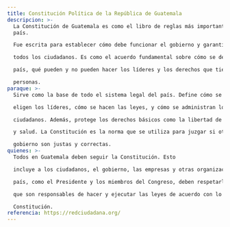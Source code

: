 ```yaml
---
title: Constitución Política de la República de Guatemala
descripcion: >-
  La Constitución de Guatemala es como el libro de reglas más importante del
  país.

  Fue escrita para establecer cómo debe funcionar el gobierno y garantizar los derechos de

  todos los ciudadanos. Es como el acuerdo fundamental sobre cómo se debe gobernar el

  país, qué pueden y no pueden hacer los líderes y los derechos que tienen todas las

  personas.
paraque: >-
  Sirve como la base de todo el sistema legal del país. Define cómo se

  eligen los líderes, cómo se hacen las leyes, y cómo se administran los servicios y derechos

  ciudadanos. Además, protege los derechos básicos como la libertad de expresión, educación

  y salud. La Constitución es la norma que se utiliza para juzgar si otras leyes y acciones del

  gobierno son justas y correctas.
quienes: >-
  Todos en Guatemala deben seguir la Constitución. Esto

  incluye a los ciudadanos, el gobierno, las empresas y otras organizaciones. Los líderes del

  país, como el Presidente y los miembros del Congreso, deben respetarla especialmente, ya

  que son responsables de hacer y ejecutar las leyes de acuerdo con lo que establece la

  Constitución.
referencia: https://redciudadana.org/
---
```

